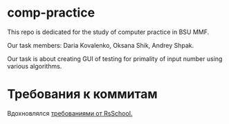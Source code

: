 # comp-practice
This repo is dedicated for the study of computer practice in BSU MMF.

Our task members: Daria Kovalenko, Oksana Shik, Andrey Shpak.

Our task is about creating GUI of testing for primality of input number using various algorithms.

# Требования к коммитам
Вдохновлялся [требованиями от RsSchool.](https://github.com/rolling-scopes-school/docs/blob/master/docs/git-convention.md#%D1%82%D1%80%D0%B5%D0%B1%D0%BE%D0%B2%D0%B0%D0%BD%D0%B8%D1%8F-%D0%BA-%D0%B8%D0%BC%D0%B5%D0%BD%D0%B0%D0%BC-%D0%BA%D0%BE%D0%BC%D0%BC%D0%B8%D1%82%D0%BE%D0%B2)
